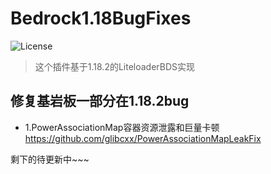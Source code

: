 # Bedrock1.18BugFixes
![License](https://img.shields.io/badge/License-MIT-green)

> 这个插件基于1.18.2的LiteloaderBDS实现

## 修复基岩板一部分在1.18.2bug
* 1.PowerAssociationMap容器资源泄露和巨量卡顿
https://github.com/glibcxx/PowerAssociationMapLeakFix

剩下的待更新中~~~
